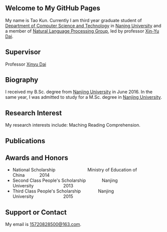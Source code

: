 ## Welcome to My GitHub Pages

My name is Tao Kun. Currently I am third year graduate student of [Department of Computer Science and Technology](https://cs.nju.edu.cn/) in [Nanjng University](https://www.nju.edu.cn/) and a member of [Natural Language Processing Group](http://nlp.nju.edu.cn/homepage/people.html), led by professor [Xin-Yu Dai](https://cs.nju.edu.cn/daixinyu/).

## Supervisor

Professor [Xinyu Dai](https://cs.nju.edu.cn/daixinyu/)

## Biography
I received my B.Sc. degree from [Nanjing University](https://www.nju.edu.cn/) in June 2016. In the same year, I was admitted to study for a M.Sc. degree in [Nanjing University](https://www.nju.edu.cn/).

## Research Interest
My research interests include: Maching Reading Comprehension.

## Publications

## Awards and Honors
- National Scholarship&nbsp;&nbsp;&nbsp;&nbsp;&nbsp;&nbsp;&nbsp;&nbsp;&nbsp;&nbsp;&nbsp;&nbsp;&nbsp;&nbsp;&nbsp;&nbsp;&nbsp;&nbsp;&nbsp;&nbsp;&nbsp;&nbsp;&nbsp;&nbsp;&nbsp;&nbsp;Ministry of Education of China&nbsp;&nbsp;&nbsp;&nbsp;&nbsp;&nbsp;&nbsp;&nbsp;&nbsp;&nbsp;&nbsp;&nbsp;2014
- Second Class People's Scholarship&nbsp;&nbsp;&nbsp;&nbsp;&nbsp;&nbsp;&nbsp;&nbsp;&nbsp;&nbsp;&nbsp;&nbsp;&nbsp;Nanjing University&nbsp;&nbsp;&nbsp;&nbsp;&nbsp;&nbsp;&nbsp;&nbsp;&nbsp;&nbsp;&nbsp;&nbsp;&nbsp;&nbsp;&nbsp;&nbsp;&nbsp;&nbsp;&nbsp;&nbsp;&nbsp;&nbsp;&nbsp;&nbsp;2013
- Third Class People's Scholarship&nbsp;&nbsp;&nbsp;&nbsp;&nbsp;&nbsp;&nbsp;&nbsp;&nbsp;&nbsp;&nbsp;&nbsp;&nbsp;&nbsp;Nanjing University&nbsp;&nbsp;&nbsp;&nbsp;&nbsp;&nbsp;&nbsp;&nbsp;&nbsp;&nbsp;&nbsp;&nbsp;&nbsp;&nbsp;&nbsp;&nbsp;&nbsp;&nbsp;&nbsp;&nbsp;&nbsp;&nbsp;&nbsp;&nbsp;2015

## Support or Contact
My email is 15720828500@163.com.

